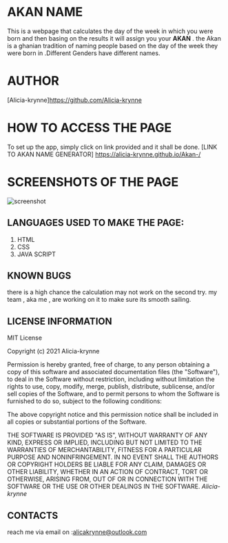 # **AKAN NAME**
This is a webpage that calculates the day of the week in which you were born and then basing on the results it  will  assign you your **AKAN** .
the Akan  is a ghanian tradition of naming people based on the day of the week they were born in .Different Genders have  different names.

# **AUTHOR**
[Alicia-krynne]https://github.com/Alicia-krynne

# HOW TO ACCESS THE PAGE 
To set up  the  app, simply  click on  link  provided and it  shall be  done.
[LINK TO AKAN NAME GENERATOR] https://alicia-krynne.github.io/Akan-/
  
 # SCREENSHOTS OF THE PAGE 
![screenshot](../images/akan.jpg)

## LANGUAGES USED TO  MAKE THE PAGE:
1. HTML
2. CSS
3. JAVA SCRIPT
## KNOWN BUGS
 there is a high chance the  calculation may not work on the second try. my  team , aka me , are working on it to make sure its smooth sailing.

  ## LICENSE INFORMATION
MIT License

Copyright (c) 2021 Alicia-krynne

Permission is hereby granted, free of charge, to any person obtaining a copy
of this software and associated documentation files (the "Software"), to deal
in the Software without restriction, including without limitation the rights
to use, copy, modify, merge, publish, distribute, sublicense, and/or sell
copies of the Software, and to permit persons to whom the Software is
furnished to do so, subject to the following conditions:

The above copyright notice and this permission notice shall be included in all
copies or substantial portions of the Software.

THE SOFTWARE IS PROVIDED "AS IS", WITHOUT WARRANTY OF ANY KIND, EXPRESS OR
IMPLIED, INCLUDING BUT NOT LIMITED TO THE WARRANTIES OF MERCHANTABILITY,
FITNESS FOR A PARTICULAR PURPOSE AND NONINFRINGEMENT. IN NO EVENT SHALL THE
AUTHORS OR COPYRIGHT HOLDERS BE LIABLE FOR ANY CLAIM, DAMAGES OR OTHER
LIABILITY, WHETHER IN AN ACTION OF CONTRACT, TORT OR OTHERWISE, ARISING FROM,
OUT OF OR IN CONNECTION WITH THE SOFTWARE OR THE USE OR OTHER DEALINGS IN THE
SOFTWARE.
*Alicia-krynne*
## CONTACTS 
 reach  me  via  email on :alicakrynne@outlook.com
 